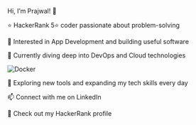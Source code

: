 Hi, I’m Prajwal! 👋

⭐ HackerRank 5⭐ coder passionate about problem-solving

👀 Interested in App Development and building useful software

🌱 Currently diving deep into DevOps and Cloud technologies

![Docker](https://img.shields.io/badge/Docker-2496ED?style=for-the-badge&logo=docker&logoColor=white)


💞️ Exploring new tools and expanding my tech skills every day

📫 Connect with me on LinkedIn


🎯 Check out my HackerRank profile

